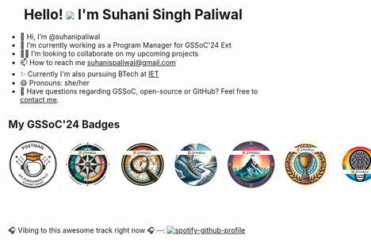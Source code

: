 <h1 align="center">Hello! <img src="https://raw.githubusercontent.com/MartinHeinz/MartinHeinz/master/wave.gif" width="30px"> I'm Suhani Singh Paliwal</h1>

- 👋 Hi, I’m @suhanipaliwal
- 🌱 I’m currently working as a Program Manager for GSSoC'24 Ext
- 👯‍♀️ I’m looking to collaborate on my upcoming projects
- 📫 How to reach me suhanispaliwal@gmail.com
- ✨ Currently I'm also pursuing BTech at [IET](https://www.ietlucknow.ac.in/)
- 😄 Pronouns: she/her
- 💬 Have questions regarding GSSoC, open-source or GitHub? Feel free to [contact me](https://topmate.io/suhani_singh_paliwal/1202120/pay).
  
<!---
suhanipaliwal/suhanipaliwal is a ✨ special ✨ repository because its `README.md` (this file) appears on your GitHub profile.
You can click the Preview link to take a look at your changes.
--->
## My GSSoC'24 Badges 
<div style='display:flex; align-items:center; gap: 10px;' align='center'>
<img src="https://raw.githubusercontent.com/girlscript/gssoc-website-new/main/public/badges/postman.png" width="100px" height="100px" />
  <img src="https://github.com/girlscript/gssoc-website-new/blob/main/public/badges/1.png" width="100px" height="100px" />
  <img src="https://github.com/girlscript/gssoc-website-new/blob/main/public/badges/2.png" width="100px" height="100px" />
  <img src="https://github.com/girlscript/gssoc-website-new/blob/main/public/badges/3.png" width="100px" height="100px" />
  <img src="https://github.com/girlscript/gssoc-website-new/blob/main/public/badges/4.png" width="100px" height="100px" />
  <img src="https://github.com/girlscript/gssoc-website-new/blob/main/public/badges/5.png" width="100px" height="100px" />
  <img src="https://github.com/girlscript/gssoc-website-new/blob/main/public/badges/6.png" width="100px" height="100px" />
</div>
<br>
<br>

#
 🎧 Vibing to this awesome track right now 🎧 
--:
[![spotify-github-profile](https://spotify-github-profile.kittinanx.com/api/view?uid=31ik7hp6yn5wqialc4ltfjsb6dka&cover_image=true&theme=novatorem&show_offline=false&background_color=121212&interchange=true&bar_color=53b14f&bar_color_cover=false)](https://github.com/kittinan/spotify-github-profile) 
